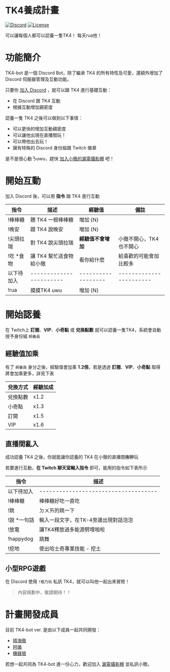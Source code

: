 # TK4養成計畫
[![Discord][7]][1]
[![License](https://img.shields.io/badge/license-MIT-green)](LICENSE)

可以讓每個人都可以認養一隻TK4！ 每天rua他！

# 功能簡介
TK4-bot 是一個 Discord Bot，除了繼承 TK4 的所有特性及可愛，還額外增加了 Discord 伺服器管理及互動功能。

只要你 [加入 Discord][1] ，就可以跟 TK4 進行基礎互動：
* 在 Discord 跟 TK4 互動
* 根據互動增加親密度

認養一隻 TK4 之後可以做到以下事情：
* 可以更快的增加互動親密度
* 可以讓他出現在直播間玩！
* 可以帶他出去玩！
* 擁有特殊的 Discord 身份組跟 Twitch 徽章 

是不是很心動ㄋuwu，趕快 [加入小徹的漏電攝影棚][1] 吧！

# 開始互動
加入 Discord 後，可以用 **指令** 跟 TK4 進行互動

| 指令       | 描述                    | 經驗值             | 備註                    |
| ---------- | ----------------------- | ------------------ | ----------------------- |
| !棒棒糖    | 餵 TK4 一根棒棒糖       | 增加 {N}           |                         |
| !晚安      | 跟 TK4 說晚安           | 增加 {N}           |                         |
| !尖頭拉瑞  | 對 TK4 說尖頭拉瑞       | **經驗值不會增加** | 小徹不開心，TK4也不開心 |
| !吃 \*食物 | 讓 TK4 幫忙送食物給小徹 | 看你給什麼         | 給喜歡的可能會加比較多  |
| 以下待加入 | ----------------------- | ------------------ | ----------------------- |
| !rua       | 摸摸TK4 uwu             | 增加 {N}           |                         |

# 開始認養
在 Twitch上 **訂閱**、**VIP**、**小奇點** 或 **兌換點數** 就可以認養一隻TK4，系統會自動授予身份組 `飼養員`

## 經驗值加乘
有了 `飼養員` 身分之後，經驗值會加乘 **1.2倍**，若是透過 **訂閱**、**VIP**、**小奇點** 取得將會加乘更多，詳見下表

| 兌換方式 | 經驗加成 |
| -------- | -------- |
| 兌換點數 | x1.2     |
| 小奇點   | x1.3     |
| 訂閱     | x1.5     |
| VIP      | x1.6     |

## 直播間亂入
成功認養 TK4 之後，你就能讓你認養的 TK4 在小徹的直播間~~撒野~~玩

若要進行互動，**在 Twitch 聊天室輸入指令** 即可，能用的指令如下表所示

| 指令         | 描述                                 |
| ------------ | ------------------------------------ |
| 以下待加入   | ------------------------------------ |
| !棒棒糖      | 棒棒糖好吃一直吃                     |
| !跳          | ㄉㄨㄞ的跳一下                       |
| !說 \*一句話 | 輸入一段文字，在TK-4旁邊出現對話泡泡 |
| !放電        | 讓TK4釋放過多能源劈哩啪啦            |
| !happydog    | 跳舞                                 |
| !挖地        | 使出哈士奇專業技能 - 挖土            |

## 小型RPG遊戲
在 Discord 使用 `!粗乃玩` 私訊 TK4，就可以叫他一起出來冒險！

> 內容規劃中，敬請期待！！



# 計畫開發成員
目前 TK4-bot ver. 是由以下成員一起共同開發：

* [晴海徹](https://twitter.com/tooruche)
* [阿循](https://twitter.com/axun0402)
* [機器狼](https://twitter.com/V_KMN_BOT)

若想一起共同為 TK4-bot 進一份心力，歡迎加入 [漏電攝影棚][1] 並私訊小徹。 


[1]: https://discord.gg/HeywMdKNf5
[7]: https://raw.githubusercontent.com/python-discord/branding/main/logos/badge/badge_github.svg
